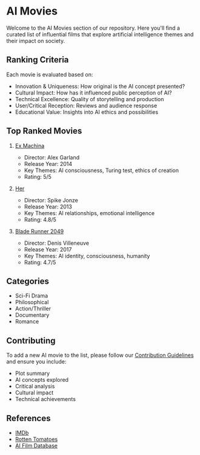 # AI Movies

Welcome to the AI Movies section of our repository. Here you'll find a curated list of influential films that explore artificial intelligence themes and their impact on society.

## Ranking Criteria

Each movie is evaluated based on:
- Innovation & Uniqueness: How original is the AI concept presented?
- Cultural Impact: How has it influenced public perception of AI?
- Technical Excellence: Quality of storytelling and production
- User/Critical Reception: Reviews and audience response
- Educational Value: Insights into AI ethics and possibilities

## Top Ranked Movies

1. [Ex Machina](./ex_machina.md)
   - Director: Alex Garland
   - Release Year: 2014
   - Key Themes: AI consciousness, Turing test, ethics of creation
   - Rating: 5/5

2. [Her](./her.md)
   - Director: Spike Jonze
   - Release Year: 2013
   - Key Themes: AI relationships, emotional intelligence
   - Rating: 4.8/5

3. [Blade Runner 2049](./blade_runner_2049.md)
   - Director: Denis Villeneuve
   - Release Year: 2017
   - Key Themes: AI identity, consciousness, humanity
   - Rating: 4.7/5

## Categories

- Sci-Fi Drama
- Philosophical
- Action/Thriller
- Documentary
- Romance

## Contributing

To add a new AI movie to the list, please follow our [Contribution Guidelines](../CONTRIBUTING.md) and ensure you include:
- Plot summary
- AI concepts explored
- Critical analysis
- Cultural impact
- Technical achievements

## References

- [IMDb](https://www.imdb.com)
- [Rotten Tomatoes](https://www.rottentomatoes.com)
- [AI Film Database](https://www.aifilmdatabase.com)